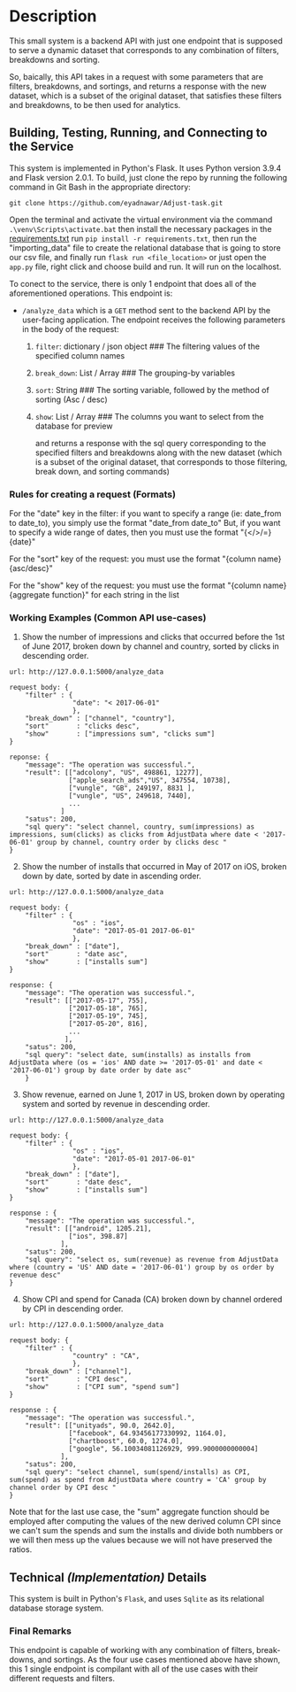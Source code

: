# Description

This small system is a backend API with just one endpoint that is supposed to serve a dynamic dataset that corresponds to any combination of filters, breakdowns and sorting.

So, baically, this API takes in a request with some parameters that are filters, breakdowns, and sortings, and returns a response with the new dataset, which is a subset of the original dataset, that satisfies these filters and breakdowns, to be then used for analytics.

## Building, Testing, Running, and Connecting to the Service

This system is implemented in Python's Flask. It uses Python version 3.9.4 and Flask version 2.0.1. To build, just clone the repo
by running the following command in Git Bash in the appropriate directory:

``git clone https://github.com/eyadnawar/Adjust-task.git``

Open the terminal and activate the virtual environment via the command `.\venv\Scripts\activate.bat` then install the necessary packages in the [requirements.txt](https://github.com/eyadnawar/Adjust-task/requirements.txt) run `pip install -r requirements.txt`, then run the "importing_data" file to create the relational database that is going to store our csv file, and finally run `flask run <file_location>` or just open the `app.py` file, right click and choose build and run. It will run on the localhost.

To conect to the service, there is only 1 endpoint that does all of the aforementioned operations. This endpoint is:

* `/analyze_data` which is a `GET` method sent to the backend API by the user-facing application. The endpoint receives the following parameters in the body of the request:

    1. `filter`: dictionary / json object     ### The filtering values of the specified column names
    2. `break_down`: List / Array             ### The grouping-by variables
    3. `sort`: String                         ### The sorting variable, followed by the method of sorting (Asc / desc)
    4. `show`: List / Array                   ### The columns you want to select from the database for preview
       
        and returns a response with the sql query corresponding to the specified filters and breakdowns along with the new dataset (which is a subset of the original dataset, that corresponds to those filtering, break down, and sorting commands)
    
### Rules for creating a request (Formats)

For the "date" key in the filter:
    if you want to specify a range (ie: date_from to date_to), you simply use the format "date_from date_to"
    But, if you want to specify a wide range of dates, then you must use the format "{</>/=} {date}" 

For the "sort" key of the request:
    you must use the format "{column name} {asc/desc}"

For the "show" key of the request:
    you must use the format "{column name} {aggregate function}" for each string in the list

### Working Examples (Common API use-cases)

1. Show the number of impressions and clicks that occurred before the 1st of June 2017, broken down by channel and country, sorted by clicks in descending order.

```
url: http://127.0.0.1:5000/analyze_data

request body: {
    "filter" : {
                "date": "< 2017-06-01"
                },
    "break_down" : ["channel", "country"],
    "sort"       : "clicks desc",
    "show"       : ["impressions sum", "clicks sum"]
}

reponse: {
    "message": "The operation was successful.",
    "result": [["adcolony", "US", 498861, 12277],
               ["apple_search_ads","US", 347554, 10738],
               ["vungle", "GB", 249197, 8831 ],
               ["vungle", "US", 249618, 7440],
               ...
             ]
    "satus": 200,
    "sql query": "select channel, country, sum(impressions) as impressions, sum(clicks) as clicks from AdjustData where date < '2017-06-01' group by channel, country order by clicks desc "
}
```
2. Show the number of installs that occurred in May of 2017 on iOS, broken down by date, sorted by date in ascending order.

```
url: http://127.0.0.1:5000/analyze_data

request body: {
    "filter" : {
                "os" : "ios",
                "date": "2017-05-01 2017-06-01"
                },
    "break_down" : ["date"],
    "sort"       : "date asc",
    "show"       : ["installs sum"]
}

response: {
    "message": "The operation was successful.",
    "result": [["2017-05-17", 755],
               ["2017-05-18", 765],
               ["2017-05-19", 745],
               ["2017-05-20", 816],
               ...
              ],
    "satus": 200,
    "sql query": "select date, sum(installs) as installs from AdjustData where (os = 'ios' AND date >= '2017-05-01' and date < '2017-06-01') group by date order by date asc"
    }
```

3. Show revenue, earned on June 1, 2017 in US, broken down by operating system and sorted by revenue in descending order.

```
url: http://127.0.0.1:5000/analyze_data

request body: {
    "filter" : {
                "os" : "ios",
                "date": "2017-05-01 2017-06-01"
                },
    "break_down" : ["date"],
    "sort"       : "date desc",
    "show"       : ["installs sum"]
}

response : {
    "message": "The operation was successful.",
    "result": [["android", 1205.21],
               ["ios", 398.87]
             ],
    "satus": 200,
    "sql query": "select os, sum(revenue) as revenue from AdjustData where (country = 'US' AND date = '2017-06-01') group by os order by revenue desc"
}
```

4. Show CPI and spend for Canada (CA) broken down by channel ordered by CPI in descending order.

```
url: http://127.0.0.1:5000/analyze_data

request body: {
    "filter" : {
                "country" : "CA",
                },
    "break_down" : ["channel"],
    "sort"       : "CPI desc",
    "show"       : ["CPI sum", "spend sum"]
}

response : {
    "message": "The operation was successful.",
    "result": [["unityads", 90.0, 2642.0],
               ["facebook", 64.93456177330992, 1164.0],
               ["chartboost", 60.0, 1274.0],
               ["google", 56.10034081126929, 999.9000000000004]
             ],
    "satus": 200,
    "sql query": "select channel, sum(spend/installs) as CPI, sum(spend) as spend from AdjustData where country = 'CA' group by channel order by CPI desc "
}
```

Note that for the last use case, the "sum" aggregate function should be employed after computing the values of the new derived column CPI since we can't sum the spends and sum the installs and divide both numbbers or we will then mess up the values because we will not have preserved the ratios.

## Technical *(Implementation)* Details

This system is built in Python's `Flask`, and uses `Sqlite` as its relational database storage system.

### Final Remarks

This endpoint is capable of working with any combination of filters, break-downs, and sortings. As the four use cases mentioned above have shown, this 1 single endpoint is compilant with all of the use cases with their different requests and filters.
